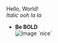 Hello, World!  
*Italic* *ooh la la*  
* **Be BOLD**  
![Image](https://cdn.pixabay.com/photo/2022/12/11/04/11/thumbs-up-7648171_1280.png](https://cdn.pixabay.com/photo/2022/12/11/04/11/thumbs-up-7648171_1280.png)https://cdn.pixabay.com/photo/2022/12/11/04/11/thumbs-up-7648171_1280.png)
`nice`
